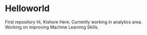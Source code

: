 # Helloworld
First repository
Hi,
Kishore Here. Currently working in analytics area. Working on improving Machine Learning Skills.
